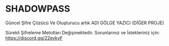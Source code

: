# SHADOWPASS
Güncel Şifre Çözücü Ve Oluşturucu
artık ADI GÖLGE YAZICI (DİĞER PROJE)

Sürekli Şifreleme Metotları Değişmektedir.
Sorunlarınız ve İstekleriniz için: https://discord.gg/22evkyF

